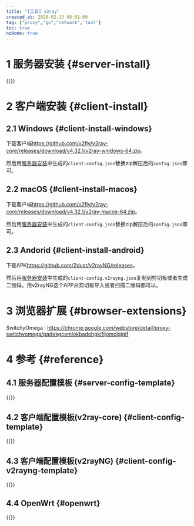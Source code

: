 ```yaml
---
title: "[工具] v2ray"
created_at: 2020-02-13 08:01:00
tag: ["proxy","go","network",'tool']
toc: true
noHome: true
---
```


# 1 服务器安装 {#server-install}

{{<highlight-file path="install.sh" lang="sh">}}

# 2 客户端安装 {#client-install}

## 2.1 Windows {#client-install-windows}

下载客户端<https://github.com/v2fly/v2ray-core/releases/download/v4.32.1/v2ray-windows-64.zip>。

然后用[服务器安装](#server-install)中生成的`client-config.json`替换zip解压后的`config.json`即可。

## 2.2 macOS {#client-install-macos}

下载客户端<https://github.com/v2fly/v2ray-core/releases/download/v4.32.1/v2ray-macos-64.zip>。

然后用[服务器安装](#server-install)中生成的`client-config.json`替换zip解压后的`config.json`即可。

## 2.3 Andorid {#client-install-android}

下载APK<https://github.com/2dust/v2rayNG/releases>。

然后用[服务器安装](#server-install)中生成的`client-config.v2rayng.json`复制到剪切板或者生成二维码。用v2rayNG这个APP从剪切板导入或者扫描二维码都可以。

# 3 浏览器扩展 {#browser-extensions}

SwitchyOmega : <https://chrome.google.com/webstore/detail/proxy-switchyomega/padekgcemlokbadohgkifijomclgjgif>


# 4 参考 {#reference}

## 4.1 服务器配置模板 {#server-config-template}

{{<highlight-file path="server-config.template.json" lang="json">}}

## 4.2 客户端配置模板(v2ray-core) {#client-config-template}

{{<highlight-file path="client-config.template.json" lang="json">}}

## 4.3 客户端配置模板(v2rayNG) {#client-config-v2rayng-template}

{{<highlight-file path="client-config.v2rayng.template.json" lang="json">}}

## 4.4 OpenWrt {#openwrt}

{{<highlight-file path="v2ray" lang="sh">}}